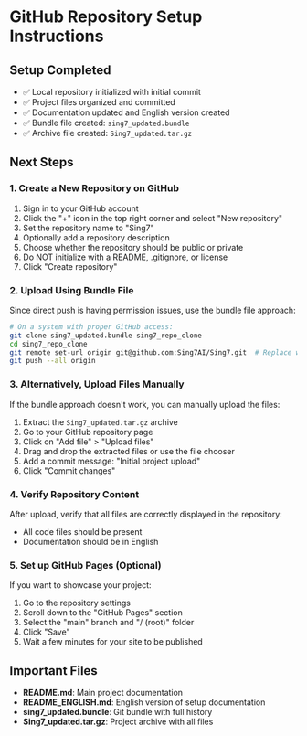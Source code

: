 # GitHub Repository Setup Instructions

## Setup Completed
- ✅ Local repository initialized with initial commit
- ✅ Project files organized and committed
- ✅ Documentation updated and English version created
- ✅ Bundle file created: `sing7_updated.bundle`
- ✅ Archive file created: `Sing7_updated.tar.gz`

## Next Steps

### 1. Create a New Repository on GitHub

1. Sign in to your GitHub account
2. Click the "+" icon in the top right corner and select "New repository"
3. Set the repository name to "Sing7"
4. Optionally add a repository description
5. Choose whether the repository should be public or private
6. Do NOT initialize with a README, .gitignore, or license
7. Click "Create repository"

### 2. Upload Using Bundle File

Since direct push is having permission issues, use the bundle file approach:

```bash
# On a system with proper GitHub access:
git clone sing7_updated.bundle sing7_repo_clone
cd sing7_repo_clone
git remote set-url origin git@github.com:Sing7AI/Sing7.git  # Replace with your actual repository URL
git push --all origin
```

### 3. Alternatively, Upload Files Manually

If the bundle approach doesn't work, you can manually upload the files:

1. Extract the `Sing7_updated.tar.gz` archive
2. Go to your GitHub repository page
3. Click on "Add file" > "Upload files"
4. Drag and drop the extracted files or use the file chooser
5. Add a commit message: "Initial project upload"
6. Click "Commit changes"

### 4. Verify Repository Content

After upload, verify that all files are correctly displayed in the repository:
- All code files should be present
- Documentation should be in English

### 5. Set up GitHub Pages (Optional)

If you want to showcase your project:
1. Go to the repository settings
2. Scroll down to the "GitHub Pages" section
3. Select the "main" branch and "/ (root)" folder
4. Click "Save"
5. Wait a few minutes for your site to be published

## Important Files

- **README.md**: Main project documentation
- **README_ENGLISH.md**: English version of setup documentation
- **sing7_updated.bundle**: Git bundle with full history
- **Sing7_updated.tar.gz**: Project archive with all files 